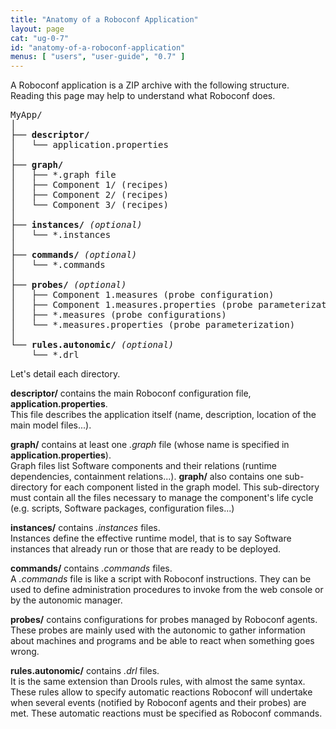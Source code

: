 ```yaml
---
title: "Anatomy of a Roboconf Application"
layout: page
cat: "ug-0-7"
id: "anatomy-of-a-roboconf-application"
menus: [ "users", "user-guide", "0.7" ]
---
```


A Roboconf application is a ZIP archive with the following structure.  
Reading this page may help to understand what Roboconf does.

<pre class="file-hierarchy">
MyApp/
│
├── <strong>descriptor/</strong>
│	└── application.properties
│
├── <strong>graph/</strong>
│	├── *.graph file
│	├── Component 1/ (recipes)
│	├── Component 2/ (recipes)
│	└── Component 3/ (recipes)
│
├── <strong>instances/</strong> <i>(optional)</i>
│	└── *.instances
│
├── <strong>commands/</strong> <i>(optional)</i>
│	└── *.commands
│
├── <strong>probes/</strong> <i>(optional)</i>
│	├── Component 1.measures (probe configuration)
│	├── Component 1.measures.properties (probe parameterization)
│	├── *.measures (probe configurations)
│	└── *.measures.properties (probe parameterization)
│
└── <strong>rules.autonomic/</strong> <i>(optional)</i>
 	└── *.drl
</pre>

Let's detail each directory.  

**descriptor/** contains the main Roboconf configuration file, **application.properties**.  
This file describes the application itself (name, description, location of the main model files...).

**graph/** contains at least one *.graph* file (whose name is specified in **application.properties**).  
Graph files list Software components and their relations (runtime dependencies, containment relations...).
**graph/** also contains one sub-directory for each component listed in the graph model.
This sub-directory must contain all the files necessary to manage the component's life cycle 
(e.g. scripts, Software packages, configuration files...)

**instances/** contains *.instances* files.  
Instances define the effective runtime model, that is to say Software instances that already run
or those that are ready to be deployed.

**commands/** contains *.commands* files.  
A *.commands* file is like a script with Roboconf instructions. They can be used to define administration
procedures to invoke from the web console or by the autonomic manager.

**probes/** contains configurations for probes managed by Roboconf agents.  
These probes are mainly used with the autonomic to gather information about machines and programs
and be able to react when something goes wrong.

**rules.autonomic/** contains *.drl* files.  
It is the same extension than Drools rules, with almost the same syntax. These rules allow to specify
automatic reactions Roboconf will undertake when several events (notified by Roboconf agents and their probes)
are met. These automatic reactions must be specified as Roboconf commands.
